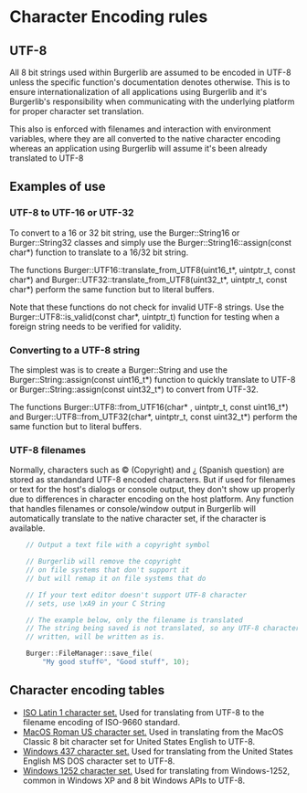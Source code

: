 ﻿# Character Encoding rules

## UTF-8

All 8 bit strings used within Burgerlib are assumed to be encoded in UTF-8 unless the specific function's documentation denotes otherwise. This is to ensure internationalization of all applications using Burgerlib and it's Burgerlib's responsibility when communicating with the underlying platform for proper character set translation.

This also is enforced with filenames and interaction with environment variables, where they are all converted to the native character encoding whereas an application using Burgerlib will assume it's been already translated to UTF-8

## Examples of use

### UTF-8 to UTF-16 or UTF-32

To convert to a 16 or 32 bit string, use the Burger::String16 or Burger::String32 classes and simply use the Burger::String16::assign(const char\*) function to translate to a 16/32 bit string.

The functions Burger::UTF16::translate_from_UTF8(uint16_t\*, uintptr_t, const char\*) and Burger::UTF32::translate_from_UTF8(uint32_t\*, uintptr_t, const char\*) perform the same function but to literal buffers.

Note that these functions do not check for invalid UTF-8 strings. Use the Burger::UTF8::is_valid(const char\*, uintptr_t) function for testing when a foreign string needs to be verified for validity.

### Converting to a UTF-8 string

The simplest was is to create a Burger::String and use the Burger::String::assign(const uint16_t\*) function to quickly translate to UTF-8 or Burger::String::assign(const uint32_t\*) to convert from UTF-32.

The functions Burger::UTF8::from_UTF16(char\* , uintptr_t, const uint16_t\*) and Burger::UTF8::from_UTF32(char\*, uintptr_t, const uint32_t\*) perform the same function but to literal buffers.

### UTF-8 filenames

Normally, characters such as © (Copyright) and ¿ (Spanish question) are stored as standandard UTF-8 encoded characters. But if used for filenames or text for the host's dialogs or console output, they don't show up properly due to differences in character encoding on the host platform. Any function that handles filenames or console/window output in Burgerlib will automatically translate to the native character set, if the character is available.

```cpp
    // Output a text file with a copyright symbol

    // Burgerlib will remove the copyright
    // on file systems that don't support it
    // but will remap it on file systems that do

    // If your text editor doesn't support UTF-8 character
    // sets, use \xA9 in your C String

    // The example below, only the filename is translated
    // The string being saved is not translated, so any UTF-8 characters
    // written, will be written as is.

    Burger::FileManager::save_file(
        "My good stuff©", "Good stuff", 10);
```

## Character encoding tables

* [ISO Latin 1 character set.](isolatin1.htm) Used for translating from UTF-8 to the filename encoding of ISO-9660 standard.
* [MacOS Roman US character set.](macromanus.htm) Used in translating from the MacOS Classic 8 bit character set for United States English to UTF-8.
* [Windows 437 character set.](windows437.htm) Used for translating from the United States English MS DOS character set to UTF-8.
* [Windows 1252 character set.](windows1252.htm) Used for translating from Windows-1252, common in Windows XP and 8 bit Windows APIs to UTF-8.
